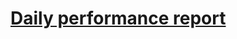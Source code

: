 # [Daily performance report](https://docs.google.com/document/d/1n1-gUsSoXG9jAKqgu_uRjyMtmDISrwKzUa8NgMG0xzA/edit?usp=sharing)
